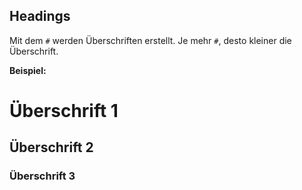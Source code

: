 ## Headings

Mit dem `#` werden Überschriften erstellt. Je mehr `#`, desto kleiner die Überschrift.

**Beispiel:**
# Überschrift 1
## Überschrift 2
### Überschrift 3 
